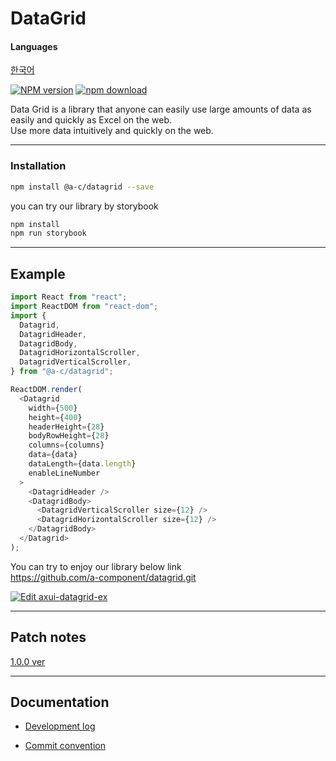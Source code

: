 # DataGrid

#### Languages

[한국어](https://github.com/axis-42/datagrid/blob/docs/README.ko.md)

[![NPM version][npm-image]][npm-url] [![npm download][download-image]][download-url]

[npm-image]: https://img.shields.io/npm/v/@a-c/datagrid
[npm-url]: https://www.npmjs.com/package/@a-c/datagrid
[download-image]: https://img.shields.io/npm/dw/@a-c/datagrid
[download-url]: https://www.npmjs.com/package/@a-c/datagrid

Data Grid is a library that anyone can easily use large amounts of data as easily and quickly as Excel on the web.
<br/>
Use more data intuitively and quickly on the web.

<hr />

### Installation

```bash
npm install @a-c/datagrid --save
```

you can try our library by storybook

```bash
npm install
npm run storybook
```

<hr />

## Example

```js
import React from "react";
import ReactDOM from "react-dom";
import {
  Datagrid,
  DatagridHeader,
  DatagridBody,
  DatagridHorizontalScroller,
  DatagridVerticalScroller,
} from "@a-c/datagrid";

ReactDOM.render(
  <Datagrid
    width={500}
    height={400}
    headerHeight={28}
    bodyRowHeight={28}
    columns={columns}
    data={data}
    dataLength={data.length}
    enableLineNumber
  >
    <DatagridHeader />
    <DatagridBody>
      <DatagridVerticalScroller size={12} />
      <DatagridHorizontalScroller size={12} />
    </DatagridBody>
  </Datagrid>
);
```

You can try to enjoy our library below link
<br />
https://github.com/a-component/datagrid.git

[![Edit axui-datagrid-ex](https://codesandbox.io/static/img/play-codesandbox.svg)](https://codesandbox.io/s/affectionate-boyd-r3y7r?fontsize=14&hidenavigation=1&theme=dark)

<hr />

## **Patch notes**

[1.0.0 ver](https://www.notion.so/innohack/1-0-0-ver-2021-11-28-e4cdac234ee946489804e06f476ce881)

<hr />

## Documentation

- [Development log](https://medium.com/chequer/react-datagrid-component-%EC%A0%9C%EC%9E%91%EA%B8%B0-with-es6-typescript-4efcbfe1b442)

- [Commit convention](https://www.notion.so/git-commit-convention-54cf3d86e53840c9b8613df73d067267)
